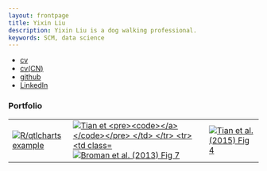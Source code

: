 ```yaml
---
layout: frontpage
title: Yixin Liu
description: Yixin Liu is a dog walking professional.
keywords: SCM, data science
---
```


<div class="navbar">
  <div class="navbar-inner">
      <ul class="nav">
          <li><a href="jinchengsan.github.io/assets/lyx_resume.pdf">cv</a></li>
          <li><a href="jinchengsan.github.io/assets/lyx_resume.pdf">cv(CN)</a></li>
          <li><a href="https://github.com/jinchengsan">github</a></li>
          <li><a href="https://www.linkedin.com/in/realyixin/">LinkedIn</a></li>
      </ul>
  </div>
</div>

### <a name="Portfolio"></a>Portfolio

<table class="wide">
<tr>
  <td class="left">
    <a href="membership percentenge Jan">
        <img src="https://github.com/jinchengsan/jinchengsan.github.io/blob/master/assets/WechatIMG58.png" alt="R/qtlcharts example" title="R/qtlcharts example"/>
    </a>
  </td>
  <td class="right">
    <a href="frequency vs location">
        <img src="https://github.com/jinchengsan/jinchengsan.github.io/blob/master/assets/WechatIMG61.png" alt="Tian et
        
    </a>
  </td>
</tr>
<tr>
  <td class="left">
    <a href="locations' scatter plot">
        <img src="https://github.com/jinchengsan/jinchengsan.github.io/blob/master/assets/WechatIMG57.png" alt="Broman et al. (2013) Fig 7" title="Broman et al. (2013) Fig 7"/>
    </a>
  </td>
  <td class="right">
    <a href="map distribution">
        <img src="https://github.com/jinchengsan/jinchengsan.github.io/blob/master/assets/WechatIMG64.png" alt="Tian et al. (2015) Fig 4" title="Tian et al. (2015) Fig 4"/>
    </a>
  </td>
</tr>
</table>
